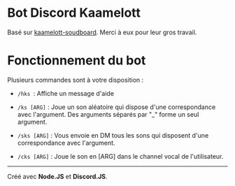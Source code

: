# Bot Discord Kaamelott

Basé sur [kaamelott-soudboard](https://github.com/2ec0b4/kaamelott-soundboard). Merci à eux pour leur gros travail.

# Fonctionnement du bot

Plusieurs commandes sont à votre disposition :

- `/hks `: Affiche un message d'aide

- `/ks [ARG]` : Joue un son aléatoire qui dispose d'une correspondance avec l'argument. Des arguments séparés par "_" forme un seul argument.

- `/sks [ARG]` : Vous envoie en DM tous les sons qui disposent d'une correspondance avec l'argument.

- `/cks [ARG]` : Joue le son en [ARG] dans le channel vocal de l'utilisateur.
----

Créé avec **Node.JS** et **Discord.JS**.
